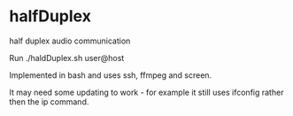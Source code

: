# halfDuplex
half duplex audio communication

Run ./haldDuplex.sh user@host

Implemented in bash and uses ssh, ffmpeg and screen.

It may need some updating to work - for example it still uses ifconfig rather then the ip command.
